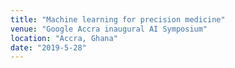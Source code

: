 ```yaml
---
title: "Machine learning for precision medicine"
venue: "Google Accra inaugural AI Symposium"
location: "Accra, Ghana"
date: "2019-5-28"
---
```

